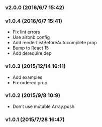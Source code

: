 ### v2.0.0	(2016/6/7 15:42)


### v1.0.4	(2016/6/7 15:41)
* Fix lint errors
* Use airbnb config
* Add renderListBeforeAutocomplete prop
* Bump to React 15
* Add derequire dep

### v1.0.3	(2015/12/14 16:11)
* Add examples
* Fix ordered prop

### v1.0.2	(2015/9/8 10:9)
* Don't use mutable Array.push

### v1.0.1	(2015/7/28 16:47)


